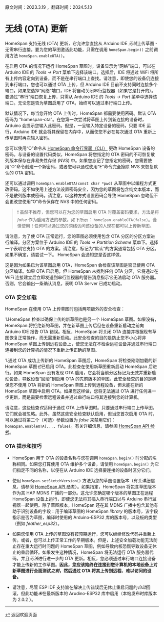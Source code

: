 原文时间：2023.3.19 ，翻译时间：2024.5.13

# 无线 (OTA) 更新

HomeSpan 支持无线 (OTA) 更新，它允许您直接从 Arduino IDE *无线*上传草图 - 无需串行连接。要为您的草图激活此功能，只需在调用 `homeSpan.begin()` 之前调用方法 `homeSpan.enableOTA()`。

在启用 OTA 的情况下运行 HomeSpan 草图时，设备显示为“网络”端口，可以在 Arduino IDE 的 *Tools → Port* 菜单下选择该端口。选择后，IDE 将通过 WiFi 将所有上传内容定向到设备，而不是在串行端口上查找。请注意，即使您的设备仍连接到串行端口，您也可以通过 OTA 上传，但 Arduino IDE 目前不支持同时连接多个端口。如果您选择“网络”端口，IDE 将自动关闭串行监视器（如果它是打开的）。要通过“串行”端口恢复上传，只需从 Arduino IDE 的 *Tools → Port* 菜单中选择该端口。无论您是否为草图启用了 OTA，始终可以通过串行端口上传。

默认情况下，每当您开始 OTA 上传时，HomeSpan 都需要使用密码。默认 OTA 密码为 “homespan-ota”。在您第一次尝试将草图上传到新连接的设备时，Arduino 会提示您输入此密码。但是，一旦输入特定设备的密码，只要 IDE 运行，Arduino IDE 就会将其保留在内存中，从而使您不必在每次通过 OTA 重新上传草图时再次输入密码。

您可以使用“O”命令从 [HomeSpan 命令行界面（CLI）](docs/CLI.md) 更改 HomeSpan 设备的密码。与设备的设置代码类似，HomeSpan 将您指定的 OTA 密码的不可恢复散列版本保存在非易失性存储 (NVS) 中。如果您忘记了您指定的密码，您需要使用“O”命令创建一个新密码，或者您可以通过使用“E”命令完全擦除 NVS 来恢复默认的 OTA 密码。

还可以通过调用 `homeSpan.enableOTA(const char *pwd)` 从草图中以编程方式更改密码。这不如使用上述方法设置密码安全，因为您的草图将包含纯文本版本，而不是散列版本或密码。请注意，以这种方式设置密码会导致 HomeSpan 忽略但不会更改您使用“O”命令保存在 NVS 中的任何密码。

> :exclamation: 虽然不推荐，但您可以在为您的草图启用 OTA 时覆盖密码要求，方法是将 *false* 作为启用方法的参数，如下所示： `homeSpan.enableOTA(false)`。谨慎使用！任何可以通过您的网络访问该设备的人现在都可以上传新草图。

请注意，为了使 OTA 正常运行，您的草图必须使用包含 OTA 分区的分区方案进行编译。分区方案位于 Arduino IDE 的 *Tools → Partition Scheme* 菜单下。选择一个表明它支持 OTA 的方案。请注意，标记为“默认”的方案通常包括 OTA 分区。如果不确定，请尝试一下。 HomeSpan 会通知您是否这样做。

这是因为如果已为该草图启用 OTA，HomeSpan 会检查该草图是否已使用 OTA 分区编译。如果 OTA 已启用，但 HomeSpan 未找到任何 OTA 分区，它将通过在 WiFi 连接建立后立即发送到串行监视器的警告消息指示它无法启动 OTA 服务器。否则，它会输出一条确认消息，表明 OTA Server 已成功启动。

### OTA 安全加载

HomeSpan 在使用 OTA 上传草图时包括两项额外的安全检查：

1.HomeSpan 检查以确保上传的新草图也是另一个 HomeSpan 草图。如果没有，HomeSpan 将拒绝新的草图，并在新草图上传后但在设备重新启动之前向 Arduino IDE 报告 OTA 错误。相反，HomeSpan 将关闭 OTA 连接并根据现有草图恢复正常操作，而无需重新启动。此安全检查的目的是防止您不小心将非 HomeSpan 草图上传到远程设备上，使您无法在不检索远程设备并通过串行端口连接到您的计算机的情况下重新上传正确的草图。

1.通过 OTA 成功上传新的 HomeSpan 草图后，HomeSpan 将检查刚刚加载的新 HomeSpan 草图*也*已启用 OTA。此检查在使用新草图重新启动 HomeSpan 后进行。如果 HomeSpan 没有发现 OTA 启用，它会将当前分区标记为无效并重新启动设备，导致设备“回滚”到启用 OTA 的先前版本的草图。此安全检查的目的是确保您不使用 OTA 将新的 HomeSpan 草图上传到远程设备，但未能在新的 HomeSpan 草图中启用 OTA。如果您这样做，您将无法通过 OTA 进行任何进一步更新，而是需要检索远程设备并通过串行端口将其连接到您的计算机。

请注意，这些检查*仅*适用于通过 OTA 上传草图时。只要通过串行端口上传草图，它们就会被忽略。此外，虽然这些安全检查默认启用，但当您首次启用 OTA 时，可以通过将第二个（可选）参数设置为 *false* 来禁用它们： `homeSpan.enableOTA(..., false)`。有关详细信息，请参阅 [HomeSpan API 参考](docs/Reference.md)。

### OTA 提示和技巧

* HomeSpan 用于 OTA 的设备名称与您在调用 `homeSpan.begin()` 时分配的名称相同。如果您打算使用 OTA 维护多个设备，请使用 `homeSpan.begin()` 为它们指定不同的名称，以便在从 Arduino IDE 选择要连接的设备时区分它们。

* 使用 `homeSpan.setSketchVersion()` 方法为您的草图设置版本（有关详细信息，请参阅 [HomeSpan API 参考](docs/Reference.md)）。如果指定，HomeSpan 将包含草图版本作为其 HAP MDNS 广播的一部分。这允许您确定哪个版本的草图正在远程 HomeSpan 设备上运行，即使您无法将其插入串行端口以与 Arduino 串行监视器一起使用。除了草图版本，HomeSpan 还在其 MDNS 广播中包含其他有助于识别设备的字段：用于编译草图的 HomeSpan *library* 的版本号，该字段指示是否为草图，编译时使用的 Arduino-ESP32 库的版本号，以及板的类型（例如 *feather_esp32*）。

* 如果您使用 OTA 上传的草图没有按预期运行，您可以继续修改代码并重新上传。或者，您可以上传正常工作的早期版本。但是，上述安全加载功能无法防止存在重大运行时问题的 HomeSpan 草图，例如导致内核恐慌导致设备无休止的重启循环。如果发生这种情况，HomeSpan 将无法运行 OTA 服务器代码，并且*无法*进行进一步的 OTA 更新。相反，您必须通过串行端口连接设备才能上传新的工作草图。**因此，您应该始终在连接到您计算机的本地设备上对新草图进行全面测试*之前*，然后通过 OTA 将其上传到远程、难以访问的设备。**

* 请注意，尽管 ESP IDF 支持旨在解决上传错误后无休止重启问题的*自动*回滚，但此功能*未*在最新版本的 Arudino-ESP32 库中启用（本帖发布时库版本为 2.0.2 ）。

---

[↩️](../README.md) 返回欢迎页面


